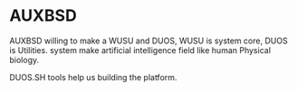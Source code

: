 # AUXBSD
AUXBSD willing to make a WUSU and DUOS, WUSU is system core,  DUOS is Utilities. system make artificial intelligence field like human Physical biology.

DUOS.SH tools help us building the platform.
